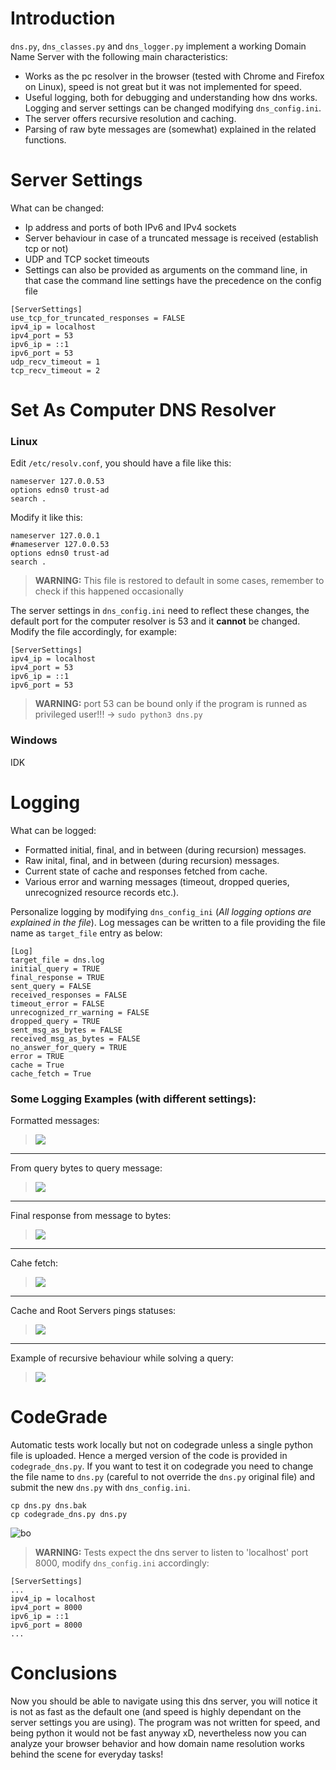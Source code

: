 # Introduction
`dns.py`, `dns_classes.py` and `dns_logger.py` implement a working Domain Name Server with the following main characteristics:
- Works as the pc resolver in the browser (tested with Chrome and Firefox on Linux), speed is not great but it was not implemented for speed. 
- Useful logging, both for debugging and understanding how dns works. Logging and server settings can be changed modifying `dns_config.ini`.
- The server offers recursive resolution and caching.
- Parsing of raw byte messages are (somewhat) explained in the related functions.

# Server Settings
What can be changed:
- Ip address and ports of both IPv6 and IPv4 sockets
- Server behaviour in case of a truncated message is received (establish tcp or not)
- UDP and TCP socket timeouts 
- Settings can also be provided as arguments on the command line, in that case the command line settings have the precedence on the config file

```
[ServerSettings]
use_tcp_for_truncated_responses = FALSE
ipv4_ip = localhost
ipv4_port = 53
ipv6_ip = ::1
ipv6_port = 53
udp_recv_timeout = 1
tcp_recv_timeout = 2
```
# Set As Computer DNS Resolver

### Linux
Edit `/etc/resolv.conf`, you should have a file like this:
```
nameserver 127.0.0.53
options edns0 trust-ad
search .
```

Modify it like this:
```
nameserver 127.0.0.1
#nameserver 127.0.0.53
options edns0 trust-ad
search .
```
> **WARNING:** 
> This file is restored to default in some cases, remember to check if this happened occasionally


The server settings in `dns_config.ini` need to reflect these changes, the default port for the computer resolver is 53 and it **cannot** be changed. Modify the file accordingly, for example:
```
[ServerSettings]
ipv4_ip = localhost
ipv4_port = 53
ipv6_ip = ::1
ipv6_port = 53
```
> **WARNING:**
> port 53 can be bound only if the program is runned as privileged user!!! -> `sudo python3 dns.py`



### Windows
IDK

# Logging
What can be logged:
- Formatted initial, final, and in between (during recursion) messages.
- Raw inital, final, and in between (during recursion) messages.
- Current state of cache and responses fetched from cache.
- Various error and warning messages (timeout, dropped queries, unrecognized resource records etc.).

Personalize logging by modifying `dns_config_ini` (*All logging options are explained in the file*).
Log messages can be written to a file providing the file name as `target_file` entry as below:
```
[Log]
target_file = dns.log 
initial_query = TRUE 
final_response = TRUE 
sent_query = FALSE
received_responses = FALSE 
timeout_error = FALSE 
unrecognized_rr_warning = FALSE 
dropped_query = TRUE 
sent_msg_as_bytes = FALSE 
received_msg_as_bytes = FALSE 
no_answer_for_query = TRUE 
error = TRUE 
cache = True 
cache_fetch = True
```

### Some Logging Examples (with different settings):

Formatted messages:
> ![](formatted_msgs.png) 
---
From query bytes to query message:
> ![](msg_from_query_bytes.png)
---
Final response from message to bytes:
>![](final_response_to_bytes.png)
---
Cahe fetch:
> ![](cache_fetch.png)
---
Cache and Root Servers pings statuses:
> ![](cache&rootservers_status.png)
---
Example of recursive behaviour while solving a query:
> ![](recursion.png)


# CodeGrade
Automatic tests work locally but not on codegrade unless a single python file is uploaded. Hence a merged version of the code is provided in `codegrade_dns.py`. If you want to test it on codegrade you need to change the file name to `dns.py` (careful to not override the `dns.py` original file) and submit the new `dns.py` with `dns_config.ini`.
```
cp dns.py dns.bak
cp codegrade_dns.py dns.py
```
![bo](codegrade_example.png)
> **WARNING:** Tests expect the dns server to listen to 'localhost' port 8000, modify `dns_config.ini` accordingly:
```
[ServerSettings]
...
ipv4_ip = localhost
ipv4_port = 8000
ipv6_ip = ::1
ipv6_port = 8000
...

```


# Conclusions
Now you should be able to navigate using this dns server, you will notice it is not as fast as the default one (and speed is highly dependant on the server settings you are using). The program was not written for speed, and being python it would not be fast anyway xD, nevertheless now you can analyze your browser behavior and how domain name resolution works behind the scene for everyday tasks!
